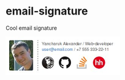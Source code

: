# email-signature
Cool email signature

![Signature example][Example src]

<object type="text/html" data="signature.html"></object>
<div data-include="signature.html"></div>

  [Example src]: https://github.com/nafigator/email-signature/raw/master/images/example.jpg
